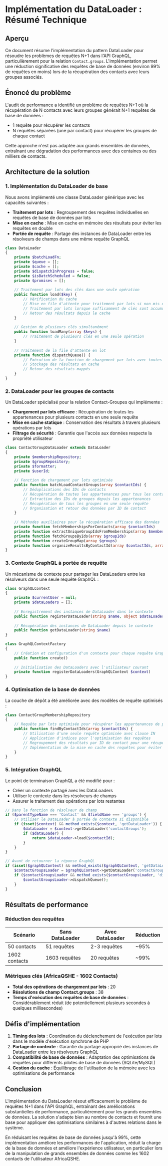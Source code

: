 # Implémentation du DataLoader : Résumé Technique

## Aperçu
Ce document résume l'implémentation du pattern DataLoader pour résoudre les problèmes de requêtes N+1 dans l'API GraphQL, particulièrement pour la relation `Contact.groups`. L'implémentation permet une réduction significative des requêtes de base de données (environ 99% de requêtes en moins) lors de la récupération des contacts avec leurs groupes associés.

## Énoncé du problème
L'audit de performance a identifié un problème de requêtes N+1 où la récupération de N contacts avec leurs groupes générait N+1 requêtes de base de données :
- 1 requête pour récupérer les contacts
- N requêtes séparées (une par contact) pour récupérer les groupes de chaque contact

Cette approche n'est pas adaptée aux grands ensembles de données, entraînant une dégradation des performances avec des centaines ou des milliers de contacts.

## Architecture de la solution

### 1. Implémentation du DataLoader de base
Nous avons implémenté une classe DataLoader générique avec les capacités suivantes :
- **Traitement par lots** : Regroupement des requêtes individuelles en requêtes de base de données par lots
- **Mise en cache** : Mise en cache en mémoire des résultats pour éviter les requêtes en double
- **Portée de requête** : Partage des instances de DataLoader entre les résolveurs de champs dans une même requête GraphQL

```php
class DataLoader
{
    private $batchLoadFn;
    private $queue = [];
    private $cache = [];
    private $dispatchInProgress = false;
    private $isBatchScheduled = false;
    private $promises = [];
    
    // Traitement par lots des clés dans une seule opération
    public function load($key) {
        // Vérification du cache
        // Mise en file d'attente pour traitement par lots si non mis en cache
        // Traitement par lots lorsque suffisamment de clés sont accumulées
        // Retour des résultats depuis le cache
    }
    
    // Gestion de plusieurs clés simultanément
    public function loadMany(array $keys) {
        // Traitement de plusieurs clés en une seule opération
    }
    
    // Traitement de la file d'attente en lot
    private function dispatchQueue() {
        // Exécution de la fonction de chargement par lots avec toutes les clés en file d'attente
        // Stockage des résultats en cache
        // Retour des résultats mappés
    }
}
```

### 2. DataLoader pour les groupes de contacts
Un DataLoader spécialisé pour la relation Contact-Groupes qui implémente :
- **Chargement par lots efficace** : Récupération de toutes les appartenances pour plusieurs contacts en une seule requête
- **Mise en cache statique** : Conservation des résultats à travers plusieurs opérations par lots
- **Filtrage de sécurité** : Garantie que l'accès aux données respecte la propriété utilisateur

```php
class ContactGroupDataLoader extends DataLoader
{
    private $membershipRepository;
    private $groupRepository;
    private $formatter;
    private $userId;
    
    // Fonction de chargement par lots optimisée
    public function batchLoadContactGroups(array $contactIds) {
        // Déduplications des IDs de contacts
        // Récupération de toutes les appartenances pour tous les contacts en une seule requête
        // Extraction des IDs de groupes depuis les appartenances
        // Récupération de tous les groupes en une seule requête
        // Organisation et retour des données par ID de contact
    }
    
    // Méthodes auxiliaires pour la récupération efficace des données
    private function fetchMembershipsForContacts(array $contactIds)
    private function extractUniqueGroupIdsFromMemberships(array $memberships)
    private function fetchGroupsByIds(array $groupIds)
    private function createGroupMap(array $groups)
    private function organizeResultsByContactId(array $contactIds, array $memberships, array $groupMap)
}
```

### 3. Contexte GraphQL à portée de requête
Un mécanisme de contexte pour partager les DataLoaders entre les résolveurs dans une seule requête GraphQL :

```php
class GraphQLContext
{
    private $currentUser = null;
    private $dataLoaders = [];
    
    // Enregistrement des instances de DataLoader dans le contexte
    public function registerDataLoader(string $name, object $dataLoader)
    
    // Récupération des instances de DataLoader depuis le contexte
    public function getDataLoader(string $name)
}

class GraphQLContextFactory
{
    // Création et configuration d'un contexte pour chaque requête GraphQL
    public function create()
    
    // Initialisation des DataLoaders avec l'utilisateur courant
    private function registerDataLoaders(GraphQLContext $context)
}
```

### 4. Optimisation de la base de données
La couche de dépôt a été améliorée avec des modèles de requête optimisés :

```php
class ContactGroupMembershipRepository
{
    // Requête par lots optimisée pour récupérer les appartenances de plusieurs contacts
    public function findByContactIds(array $contactIds) {
        // Utilisation d'une seule requête optimisée avec clause IN
        // Application d'indices pour l'optimisation des requêtes
        // Regroupement des résultats par ID de contact pour une récupération efficace
        // Implémentation de la mise en cache des requêtes pour éviter l'exécution en double
    }
}
```

### 5. Intégration GraphQL
Le point de terminaison GraphQL a été modifié pour :
- Créer un contexte partagé avec les DataLoaders
- Utiliser le contexte dans les résolveurs de champs
- Assurer le traitement des opérations par lots restantes

```php
// Dans la fonction de résolveur de champ
if ($parentTypeName === 'Contact' && $fieldName === 'groups') {
    // Utiliser le DataLoader à portée de contexte si disponible
    if (isset($context) && method_exists($context, 'getDataLoader')) {
        $dataLoader = $context->getDataLoader('contactGroups');
        if ($dataLoader) {
            return $dataLoader->load($contactId);
        }
    }
}

// Avant de retourner la réponse GraphQL
if (isset($graphQLContext) && method_exists($graphQLContext, 'getDataLoader')) {
    $contactGroupsLoader = $graphQLContext->getDataLoader('contactGroups');
    if ($contactGroupsLoader && method_exists($contactGroupsLoader, 'dispatchQueue')) {
        $contactGroupsLoader->dispatchQueue();
    }
}
```

## Résultats de performance

### Réduction des requêtes
| Scénario | Sans DataLoader | Avec DataLoader | Réduction |
|----------|-----------------|-----------------|-----------|
| 50 contacts | 51 requêtes | 2-3 requêtes | ~95% |
| 1602 contacts | 1603 requêtes | 20 requêtes | ~99% |

### Métriques clés (AfricaQSHE - 1602 Contacts)
- **Total des opérations de chargement par lots** : 20
- **Résolutions de champ Contact.groups** : 38
- **Temps d'exécution des requêtes de base de données** : Considérablement réduit (de potentiellement plusieurs secondes à quelques millisecondes)

## Défis d'implémentation
1. **Timing des lots** : Coordination du déclenchement de l'exécution par lots dans le modèle d'exécution synchrone de PHP
2. **Partage de contexte** : Garantie du partage approprié des instances de DataLoader entre les résolveurs GraphQL
3. **Compatibilité de base de données** : Adaptation des optimisations de requêtes pour différents pilotes de base de données (SQLite/MySQL)
4. **Gestion du cache** : Équilibrage de l'utilisation de la mémoire avec les optimisations de performance

## Conclusion
L'implémentation du DataLoader résout efficacement le problème de requêtes N+1 dans l'API GraphQL, entraînant des améliorations substantielles de performance, particulièrement pour les grands ensembles de données. La solution s'adapte bien au nombre de contacts et fournit une base pour appliquer des optimisations similaires à d'autres relations dans le système.

En réduisant les requêtes de base de données jusqu'à 99%, cette implémentation améliore les performances de l'application, réduit la charge de la base de données et améliore l'expérience utilisateur, en particulier lors de la manipulation de grands ensembles de données comme les 1602 contacts de l'utilisateur AfricaQSHE.